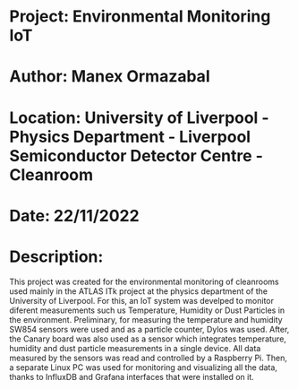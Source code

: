 # Project: Environmental Monitoring IoT
# Author: Manex Ormazabal
# Location: University of Liverpool - Physics Department - Liverpool Semiconductor Detector Centre - Cleanroom
# Date: 22/11/2022
# Description:
This project was created for the environmental monitoring of cleanrooms used mainly in the ATLAS ITk project at the physics department of the University of Liverpool. For this, an IoT system was develped to monitor diferent measurements such us Temperature, Humidity or Dust Particles in the environment.
Preliminary, for measuring the temperature and humidity SW854 sensors were used and as a particle counter, Dylos was used.
After, the Canary board was also used as a sensor which integrates temperature, humidity and dust particle measurements in a single device.
All data measured by the sensors was read and controlled by a Raspberry Pi. Then, a separate Linux PC was used for monitoring and visualizing all the data, thanks to InfluxDB and Grafana interfaces that were installed on it.
